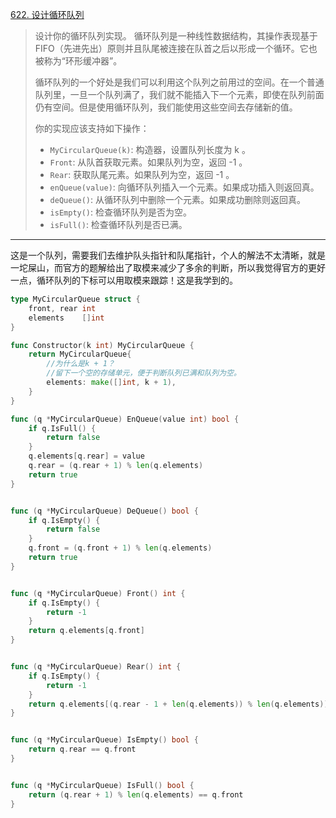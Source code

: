 [622. 设计循环队列](https://leetcode.cn/problems/design-circular-queue/)

> 设计你的循环队列实现。 循环队列是一种线性数据结构，其操作表现基于 FIFO（先进先出）原则并且队尾被连接在队首之后以形成一个循环。它也被称为“环形缓冲器”。
>
> 循环队列的一个好处是我们可以利用这个队列之前用过的空间。在一个普通队列里，一旦一个队列满了，我们就不能插入下一个元素，即使在队列前面仍有空间。但是使用循环队列，我们能使用这些空间去存储新的值。
>
> 你的实现应该支持如下操作：
>
> - `MyCircularQueue(k)`: 构造器，设置队列长度为 k 。
> - `Front`: 从队首获取元素。如果队列为空，返回 -1 。
> - `Rear`: 获取队尾元素。如果队列为空，返回 -1 。
> - `enQueue(value)`: 向循环队列插入一个元素。如果成功插入则返回真。
> - `deQueue()`: 从循环队列中删除一个元素。如果成功删除则返回真。
> - `isEmpty()`: 检查循环队列是否为空。
> - `isFull()`: 检查循环队列是否已满。

---

这是一个队列，需要我们去维护队头指针和队尾指针，个人的解法不太清晰，就是一坨屎山，而官方的题解给出了取模来减少了多余的判断，所以我觉得官方的更好一点，循环队列的下标可以用取模来跟踪！这是我学到的。

```go
type MyCircularQueue struct {
    front, rear int
    elements    []int
}

func Constructor(k int) MyCircularQueue {
    return MyCircularQueue{
        //为什么是k + 1？
        //留下一个空的存储单元，便于判断队列已满和队列为空。
        elements: make([]int, k + 1),
    }
}

func (q *MyCircularQueue) EnQueue(value int) bool {
    if q.IsFull() {
        return false
    }
    q.elements[q.rear] = value
    q.rear = (q.rear + 1) % len(q.elements)
    return true
}


func (q *MyCircularQueue) DeQueue() bool {
    if q.IsEmpty() {
        return false
    }
    q.front = (q.front + 1) % len(q.elements)
    return true
}


func (q *MyCircularQueue) Front() int {
    if q.IsEmpty() {
        return -1
    }
    return q.elements[q.front]
}


func (q *MyCircularQueue) Rear() int {
    if q.IsEmpty() {
        return -1
    }
    return q.elements[(q.rear - 1 + len(q.elements)) % len(q.elements)]
}


func (q *MyCircularQueue) IsEmpty() bool {
    return q.rear == q.front
}


func (q *MyCircularQueue) IsFull() bool {
    return (q.rear + 1) % len(q.elements) == q.front
}
```

